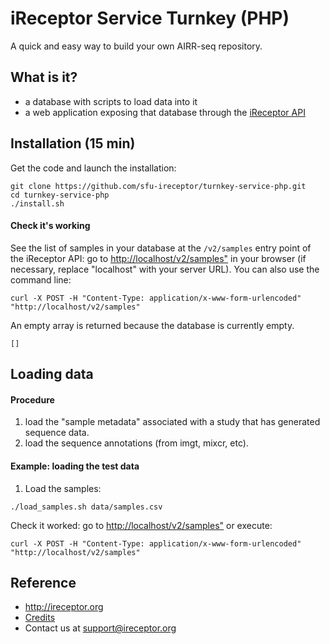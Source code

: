 # iReceptor Service Turnkey (PHP)

A quick and easy way to build your own AIRR-seq repository.

## What is it?
- a database with scripts to load data into it
- a web application exposing that database through the [iReceptor API](https://github.com/sfu-ireceptor/api)

## Installation (15 min)
Get the code and launch the installation:
```
git clone https://github.com/sfu-ireceptor/turnkey-service-php.git
cd turnkey-service-php
./install.sh
```

#### Check it's working
See the list of samples in your database at the `/v2/samples` entry point of the iReceptor API:  go to <http://localhost/v2/samples"> in your browser (if necessary, replace "localhost" with your server URL).
You can also use the command line:
```
curl -X POST -H "Content-Type: application/x-www-form-urlencoded" "http://localhost/v2/samples"
```


An empty array is returned because the database is currently empty.
```
[]
```


## Loading data

#### Procedure
1. load the "sample metadata" associated with a study that has generated sequence data.
2. load the sequence annotations (from imgt, mixcr, etc).

#### Example: loading the test data

1. Load the samples:
```
./load_samples.sh data/samples.csv 

```

Check it worked: go to <http://localhost/v2/samples"> or execute:
```
curl -X POST -H "Content-Type: application/x-www-form-urlencoded" "http://localhost/v2/samples"
```

## Reference
- <http://ireceptor.org>
- [Credits](docs/credits.md)
- Contact us at <support@ireceptor.org>
